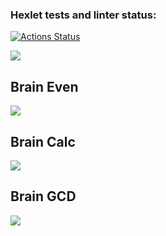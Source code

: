### Hexlet tests and linter status:
[![Actions Status](https://github.com/rdsid/js-starter-project-44/actions/workflows/hexlet-check.yml/badge.svg)](https://github.com/rdsid/js-starter-project-44/actions)

<a href="https://codeclimate.com/github/rdsid/hexlet-git/maintainability"><img src="https://api.codeclimate.com/v1/badges/5b4750a40565006ed535/maintainability" /></a><br>
<h2>Brain Even</h2>
<a href="https://asciinema.org/a/QOBZFSY8iAEXaBjIzCc0Sg4pN" target="_blank"><img src="https://asciinema.org/a/QOBZFSY8iAEXaBjIzCc0Sg4pN.svg" /></a><br>
<h2>Brain Calc</h2>
<a href="https://asciinema.org/a/2PhFuCMNGpMTU53nlOtPmqzvA" target="_blank"><img src="https://asciinema.org/a/2PhFuCMNGpMTU53nlOtPmqzvA.svg" /></a>
<h2>Brain GCD</h2>
<a href="https://asciinema.org/a/FWcgwCku0OvVdD8PA8t7hwGho" target="_blank"><img src="https://asciinema.org/a/FWcgwCku0OvVdD8PA8t7hwGho.svg" /></a>
